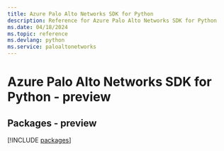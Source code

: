 ```yaml
---
title: Azure Palo Alto Networks SDK for Python
description: Reference for Azure Palo Alto Networks SDK for Python
ms.date: 04/18/2024
ms.topic: reference
ms.devlang: python
ms.service: paloaltonetworks
---
```

# Azure Palo Alto Networks SDK for Python - preview
## Packages - preview
[!INCLUDE [packages](palo-alto-networks-index.md)]